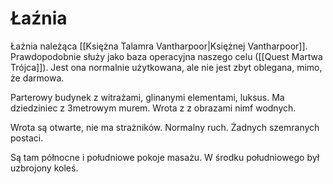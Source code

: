 # Łaźnia
Łaźnia należąca [[Księżna Talamra Vantharpoor|Księżnej Vantharpoor]]. Prawdopodobnie służy jako baza operacyjna naszego celu ([[Quest Martwa Trójca]]). 
Jest ona normalnie użytkowana, ale nie jest zbyt oblegana, mimo, że darmowa.

Parterowy budynek z witrażami, glinanymi elementami, luksus.
Ma dziedziniec z 3metrowym murem.
Wrota z z obrazami nimf wodnych.

Wrota są otwarte, nie ma strażników.
Normalny ruch. Żadnych szemranych postaci.

Są tam północne i południowe pokoje masażu.
W środku południowego był uzbrojony koleś.